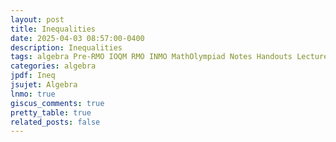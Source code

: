 ```yaml
---
layout: post
title: Inequalities
date: 2025-04-03 08:57:00-0400
description: Inequalities
tags: algebra Pre-RMO IOQM RMO INMO MathOlympiad Notes Handouts LectureNotes
categories: algebra
jpdf: Ineq
jsujet: Algebra
lnmo: true
giscus_comments: true
pretty_table: true
related_posts: false
---
```

